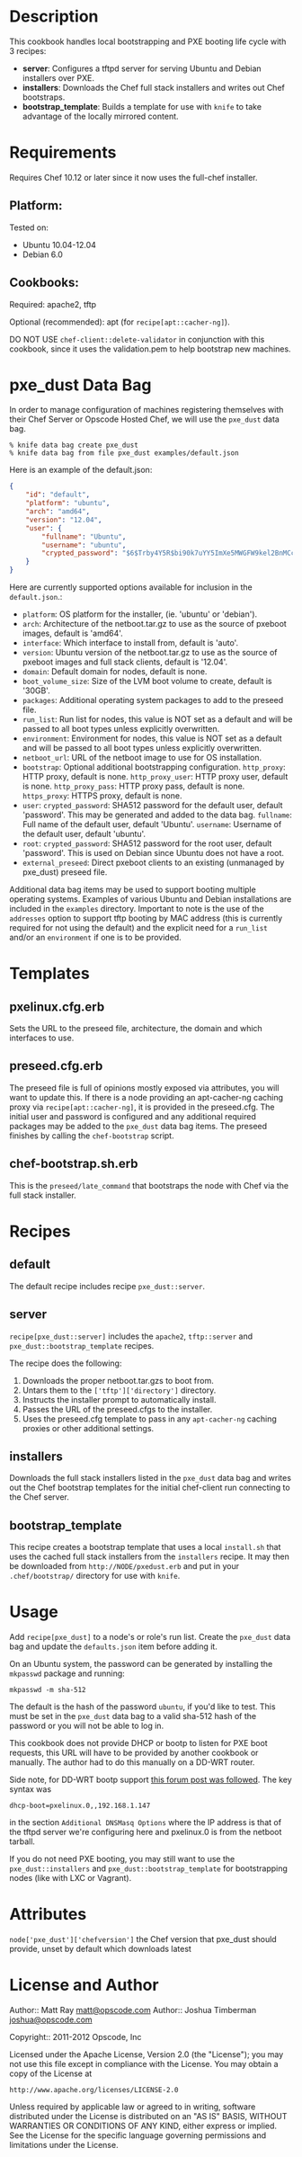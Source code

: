 Description
===========

This cookbook handles local bootstrapping and PXE booting life cycle with 3 recipes:

* **server**: Configures a tftpd server for serving Ubuntu and Debian installers over PXE.
* **installers**: Downloads the Chef full stack installers and writes out Chef bootstraps.
* **bootstrap_template**: Builds a template for use with `knife` to take advantage of the locally mirrored content.

Requirements
============

Requires Chef 10.12 or later since it now uses the full-chef installer.

## Platform:

Tested on:

* Ubuntu 10.04-12.04
* Debian 6.0

## Cookbooks:

Required: apache2, tftp

Optional (recommended): apt (for `recipe[apt::cacher-ng]`).

DO NOT USE `chef-client::delete-validator` in conjunction with this cookbook, since it uses the validation.pem to help bootstrap new machines.

pxe_dust Data Bag
=================

In order to manage configuration of machines registering themselves with their Chef Server or Opscode Hosted Chef, we will use the `pxe_dust` data bag.

```
% knife data bag create pxe_dust
% knife data bag from file pxe_dust examples/default.json
```

Here is an example of the default.json:

```json
{
    "id": "default",
    "platform": "ubuntu",
    "arch": "amd64",
    "version": "12.04",
    "user": {
        "fullname": "Ubuntu",
        "username": "ubuntu",
        "crypted_password": "$6$Trby4Y5R$bi90k7uYY5ImXe5MWGFW9kel2BnMCcYO9EnwngTFIXKG2/nWcLKTJZ3verMFnpFbITI9.eHwZ.HR1UPeKbCAV1"
    }
}
```

Here are currently supported options available for inclusion in the `default.json`.:

* `platform`: OS platform for the installer, (ie. 'ubuntu' or 'debian').
* `arch`: Architecture of the netboot.tar.gz to use as the source of pxeboot images, default is 'amd64'.
* `interface`: Which interface to install from, default is 'auto'.
* `version`: Ubuntu version of the netboot.tar.gz to use as the source of pxeboot images and full stack clients, default is '12.04'.
* `domain`: Default domain for nodes, default is none.
* `boot_volume_size`: Size of the LVM boot volume to create, default is '30GB'.
* `packages`: Additional operating system packages to add to the preseed file.
* `run_list`: Run list for nodes, this value is NOT set as a default and will be passed to all boot types unless explicitly overwritten.
* `environment`: Environment for nodes, this value is NOT set as a default and will be passed to all boot types unless explicitly overwritten.
* `netboot_url`: URL of the netboot image to use for OS installation.
* `bootstrap`: Optional additional bootstrapping configuration.
    `http_proxy`: HTTP proxy, default is none.
    `http_proxy_user`: HTTP proxy user, default is none.
    `http_proxy_pass`: HTTP proxy pass, default is none.
    `https_proxy`: HTTPS proxy, default is none.
* `user`:
    `crypted_password`: SHA512 password for the default user, default 'password'. This may be generated and added to the data bag.
    `fullname`: Full name of the default user, default 'Ubuntu'.
    `username`: Username of the default user, default 'ubuntu'.
* `root`:
    `crypted_password`: SHA512 password for the root user, default 'password'. This is used on Debian since Ubuntu does not have a root.
* `external_preseed`: Direct pxeboot clients to an existing (unmanaged by pxe_dust) preseed file.

Additional data bag items may be used to support booting multiple operating systems. Examples of various Ubuntu and Debian installations are included in the `examples` directory. Important to note is the use of the `addresses` option to support tftp booting by MAC address (this is currently required for not using the default) and the explicit need for a `run_list` and/or an `environment` if one is to be provided.

Templates
=========

pxelinux.cfg.erb
-----------

Sets the URL to the preseed file, architecture, the domain and which interfaces to use.

preseed.cfg.erb
---------------

The preseed file is full of opinions mostly exposed via attributes, you will want to update this. If there is a node providing an apt-cacher-ng caching proxy via `recipe[apt::cacher-ng]`, it is provided in the preseed.cfg. The initial user and password is configured and any additional required packages may be added to the `pxe_dust` data bag items. The preseed finishes by calling the `chef-bootstrap` script.

chef-bootstrap.sh.erb
---------------------

This is the `preseed/late_command` that bootstraps the node with Chef via the full stack installer.

Recipes
=======

default
-------

The default recipe includes recipe `pxe_dust::server`.

server
------

`recipe[pxe_dust::server]` includes the `apache2`, `tftp::server` and `pxe_dust::bootstrap_template` recipes.

The recipe does the following:

1. Downloads the proper netboot.tar.gzs to boot from.
2. Untars them to the `['tftp']['directory']` directory.
3. Instructs the installer prompt to automatically install.
4. Passes the URL of the preseed.cfgs to the installer.
5. Uses the preseed.cfg template to pass in any `apt-cacher-ng` caching proxies or other additional settings.

installers
----------

Downloads the full stack installers listed in the `pxe_dust` data bag and writes out the Chef bootstrap templates for the initial chef-client run connecting to the Chef server.

bootstrap_template
------------------

This recipe creates a bootstrap template that uses a local `install.sh` that uses the cached full stack installers from the `installers` recipe. It may then be downloaded from
`http://NODE/pxedust.erb` and put in your `.chef/bootstrap/` directory for use with `knife`.

Usage
=====

Add `recipe[pxe_dust]` to a node's or role's run list. Create the `pxe_dust` data bag and update the `defaults.json` item before adding it.

On an Ubuntu system, the password can be generated by installing the `mkpasswd` package and running:

    mkpasswd -m sha-512

The default is the hash of the password `ubuntu`, if you'd like to test. This must be set in the `pxe_dust` data bag to a valid sha-512 hash of the password or you will not be able to log in.

This cookbook does not provide DHCP or bootp to listen for PXE boot requests, this URL will have to be provided by another cookbook or manually. The author had to do this manually on a DD-WRT router.

Side note, for DD-WRT bootp support [this forum post was followed](http://www.dd-wrt.com/phpBB2/viewtopic.php?t=4662). The key syntax was

    dhcp-boot=pxelinux.0,,192.168.1.147

in the section `Additional DNSMasq Options` where the IP address is that of the tftpd server we're configuring here and pxelinux.0 is from the netboot tarball.

If you do not need PXE booting, you may still want to use the `pxe_dust::installers` and `pxe_dust::bootstrap_template` for bootstrapping nodes (like with LXC or Vagrant).

Attributes
==========

`node['pxe_dust']['chefversion']` the Chef version that pxe_dust should provide, unset by default which downloads latest

License and Author
==================

Author:: Matt Ray <matt@opscode.com>
Author:: Joshua Timberman <joshua@opscode.com>

Copyright:: 2011-2012 Opscode, Inc

Licensed under the Apache License, Version 2.0 (the "License");
you may not use this file except in compliance with the License.
You may obtain a copy of the License at

    http://www.apache.org/licenses/LICENSE-2.0

Unless required by applicable law or agreed to in writing, software
distributed under the License is distributed on an "AS IS" BASIS,
WITHOUT WARRANTIES OR CONDITIONS OF ANY KIND, either express or implied.
See the License for the specific language governing permissions and
limitations under the License.
